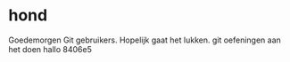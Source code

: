 # hond

Goedemorgen Git gebruikers. Hopelijk gaat het lukken.
git oefeningen aan het doen
hallo
8406e5
